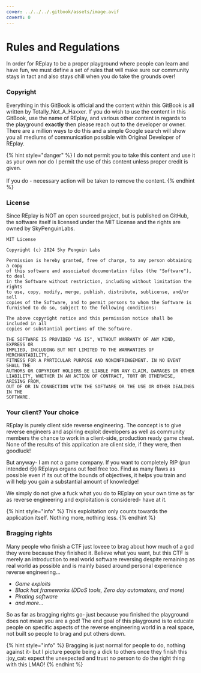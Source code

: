 ```yaml
---
cover: ../../../.gitbook/assets/image.avif
coverY: 0
---
```


# Rules and Regulations

In order for REplay to be a proper playground where people can learn and have fun, we must define a set of rules that will make sure our community stays in tact and also stays chill when you do take the grounds over!&#x20;

### Copyright

Everything in this GitBook is official and the content within this GitBook is all written by Totally\_Not\_A\_Haxxer. If you do wish to use the content in this GitBook, use the name of REplay, and various other content in regards to the playground **exactly**  then please reach out to the developer or owner. There are a million ways to do this and a simple Google search will show you all mediums of communication possible with Original Developer of REplay. &#x20;

{% hint style="danger" %}
I do not permit you to take this content and use it as your own nor do I permit the use of this content unless proper credit is given.\
\
If you do - necessary action will be taken to remove the content.
{% endhint %}

### License

Since REplay is NOT an open sourced project, but is published on GitHub, the software itself is licensed under the MIT License and the rights are owned by SkyPenguinLabs.

```
MIT License

Copyright (c) 2024 Sky Penguin Labs

Permission is hereby granted, free of charge, to any person obtaining a copy
of this software and associated documentation files (the "Software"), to deal
in the Software without restriction, including without limitation the rights
to use, copy, modify, merge, publish, distribute, sublicense, and/or sell
copies of the Software, and to permit persons to whom the Software is
furnished to do so, subject to the following conditions:

The above copyright notice and this permission notice shall be included in all
copies or substantial portions of the Software.

THE SOFTWARE IS PROVIDED "AS IS", WITHOUT WARRANTY OF ANY KIND, EXPRESS OR
IMPLIED, INCLUDING BUT NOT LIMITED TO THE WARRANTIES OF MERCHANTABILITY,
FITNESS FOR A PARTICULAR PURPOSE AND NONINFRINGEMENT. IN NO EVENT SHALL THE
AUTHORS OR COPYRIGHT HOLDERS BE LIABLE FOR ANY CLAIM, DAMAGES OR OTHER
LIABILITY, WHETHER IN AN ACTION OF CONTRACT, TORT OR OTHERWISE, ARISING FROM,
OUT OF OR IN CONNECTION WITH THE SOFTWARE OR THE USE OR OTHER DEALINGS IN THE
SOFTWARE.
```

### Your client? Your choice

REplay is purely client side reverse engineering. The concept is to give reverse engineers and aspiring exploit developers as well as community members the chance to work in a client-side, production ready game cheat. None of the results of this application are client side, if they were, then goodluck!

But anyway- I am not a game company. If you want to completely RIP (pun intended :smirk:) REplays organs out feel free too. Find as many flaws as possible even if its out of the bounds of objectives, it helps you train and will help you gain a substantial amount of knowledge!

We simply do not give a fuck what you do to REplay on your own time as far as reverse engineering and exploitation is considered- have at it.

{% hint style="info" %}
This exploitation only counts towards the application itself. Nothing more, nothing less.
{% endhint %}

### Bragging rights&#x20;

Many people who finish a CTF just loveee to brag about how much of a god they were because they finished it. Believe what you want, but this CTF is merely an introduction to real world software reversing despite remaining as real world as possible and is mainly based around personal experience reverse engineering...

* _Game exploits_&#x20;
* _Black hat frameworks (DDoS tools, Zero day automators, and more)_
* &#x20;_Pirating software_
* _and more..._

So as far as bragging rights go- just because you finished the playground does not mean you are a god! The end goal of this playground is to educate people on specific aspects of the reverse engineering world in a real space, not built so people to brag and put others down.

{% hint style="info" %}
Bragging is just normal for people to do, nothing against it- but I picture people being a dick to others once they finish this :joy\_cat: expect the unexpected and trust no person to do the right thing with this LMAO!
{% endhint %}
